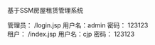 ﻿
基于SSM房屋租赁管理系统<br>

管理员：
    /login.jsp
    用户名：admin
    密码：  123123<br>
租户：
    /index.jsp
    用户名：cjp
    密码：  123123
